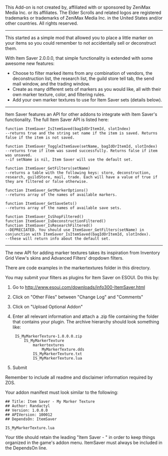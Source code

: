This Add-on is not created by, affiliated with or sponsored by ZeniMax Media Inc. or its affiliates. The Elder Scrolls and related logos are registered trademarks or trademarks of ZeniMax Media Inc. in the United States and/or other countries. All rights reserved.

---

This started as a simple mod that allowed you to place a little marker on your items so you could remember to not accidentally sell or deconstruct them.

With Item Saver 2.0.0.0, that simple functionality is extended with some awesome new features:
 - Choose to filter marked items from any combination of vendors, the deconstruction list, the research list, the guild store tell tab, the send mail window, and the trading window.
 - Create as many different sets of markers as you would like, all with their own marker texture, color, and filtering rules.
 - Add your own marker textures to use for Item Saver sets (details below).

---

Item Saver features an API for other addons to integrate with Item Saver's functionality. The full Item Saver API is listed here:

    function ItemSaver_IsItemSaved(bagIdOrItemId, slotIndex)
    --returns true and the string set name if the item is saved. Returns false if the item is not saved.

    function ItemSaver_ToggleItemSave(setName, bagIdOrItemId, slotIndex)
    --returns true if item was saved successfully. Returns false if item was unsaved.
    --if setName is nil, Item Saver will use the default set.

    function ItemSaver_GetFilters(setName)
    --returns a table with the following keys: store, deconstruction, research, guildStore, mail, trade. Each will have a value of true if they are filtered or false otherwise.

    function ItemSaver_GetMarkerOptions()
    --returns array of the names of available markers.

    function ItemSaver_GetSaveSets()
    --returns array of the names of available save sets.

    function ItemSaver_IsShopFiltered()
    function ItemSaver_IsDeconstructionFiltered()
    function ItemSaver_IsResearchFiltered()
    --DEPRECIATED. You should use ItemSaver_GetFilters(setName) in conjunction with ItemSaver_IsItemSaved(bagIdOrItemId, slotIndex).
    --these will return info about the default set.

---

The new API for adding marker textures takes its inspiration from Inventory Grid View's skins and Advanced Filters' dropdown filters.

There are code examples in the markertextures folder in this directory.

You may submit your filters as plugins for Item Saver on ESOUI.
Do this by:
1. Go to http://www.esoui.com/downloads/info300-ItemSaver.html
2. Click on "Other Files" between "Change Log" and "Comments"
3. Click on "Upload Optional Addon"
4. Enter all relevant information and attach a .zip file containing the folder that contains your plugin. The archive hierarchy should look something like:

        IS_MyMarkerTexture-1.0.0.0.zip
            IS_MyMarkerTexture
                markertextures
                    MyMarkerTexture.dds
                IS_MyMarkerTexture.txt
                IS_MyMarkerTexture.lua
5. Submit

Remember to include all readme and disclaimer information required by ZOS.

Your addon manifest must look similar to the following:

    ## Title: Item Saver - My Marker Texture
    ## Author: Randactyl
    ## Version: 1.0.0.0
    ## APIVersion: 100012
    ## DependsOn: ItemSaver

    IS_MyMarkerTexture.lua

Your title should retain the leading "Item Saver - " in order to keep things organized in the game's addon menu.
ItemSaver must always be included in the DependsOn line.

